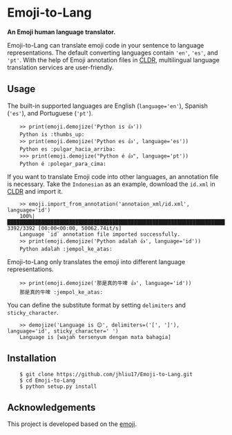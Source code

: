 # Emoji-to-Lang

**An Emoji human language translator.**

Emoji-to-Lang can translate emoji code in your sentence to language representations. The default converting languages contain ``'en'``, ``'es'``, and ``'pt'``. With the help of Emoji annotation files in [CLDR](https://github.com/unicode-org/cldr/tree/release-38/common/annotations), multilingual language translation services are user-friendly.


## Usage

The built-in supported languages are English (``language='en'``), Spanish (``'es'``), and Portuguese (``'pt'``).

```
    >> print(emoji.demojize('Python is 👍'))
    Python is :thumbs_up:
    >> print(emoji.demojize('Python es 👍', language='es'))
    Python es :pulgar_hacia_arriba:
    >>> print(emoji.demojize("Python é 👍", language='pt'))
    Python é :polegar_para_cima:️
```

If you want to translate Emoji code into other languages, an annotation file is necessary. Take the ``Indonesian`` as
an example, download the ``id.xml`` in [CLDR](https://github.com/unicode-org/cldr/tree/release-38/common/annotations) and
import it.

```
    >> emoji.import_from_annotation('annotaion_xml/id.xml', language='id')
    100%|█████████████████████████████████████████████████████████████████████████████████| 3392/3392 [00:00<00:00, 50062.74it/s]
    Language `id` annotation file imported successfully.
    >> print(emoji.demojize('Python adalah 👍', language='id'))
    Python adalah :jempol_ke_atas:
```

Emoji-to-Lang only translates the emoji into different language representations.
```
    >> print(emoji.demojize('那是真的牛啤 👍', language='id'))
    那是真的牛啤 :jempol_ke_atas:
```

You can define the substitute format by setting `delimiters` and `sticky_character`.

```
    >> demojize('Language is 😊', delimiters=('[', ']'), language='id', sticky_character=' ')
    Language is [wajah tersenyum dengan mata bahagia]
```

## Installation

```
    $ git clone https://github.com/jhliu17/Emoji-to-Lang.git
    $ cd Emoji-to-Lang
    $ python setup.py install
```

## Acknowledgements

This project is developed based on the [emoji](https://github.com/carpedm20/emoji).
